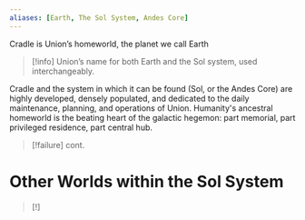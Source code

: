 ```yaml
---
aliases: [Earth, The Sol System, Andes Core]
---
```

Cradle is Union’s homeworld, the planet we call Earth

>[!info]
>Union’s name for both Earth and the Sol system, used interchangeably.

Cradle and the system in which it can be found (Sol, or the Andes Core) are highly developed, densely populated, and dedicated to the daily maintenance, planning, and operations of Union. Humanity's ancestral homeworld is the beating heart of the galactic hegemon: part memorial, part privileged residence, part central hub.

>[!failure]
>cont.

# Other Worlds within the Sol System
>[!]

